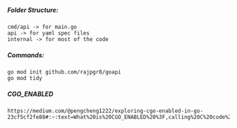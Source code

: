 
##### Folder Structure:
```
cmd/api -> for main.go
api -> for yaml spec files
internal -> for most of the code
```

##### Commands:
```
go mod init github.com/rajpgr8/goapi
go mod tidy
```

##### CGO_ENABLED 
```
https://medium.com/@pengcheng1222/exploring-cgo-enabled-in-go-23cf5cf2fe88#:~:text=What%20is%20CGO_ENABLED%20%3F,calling%20C%20code%20from%20Go.
```
